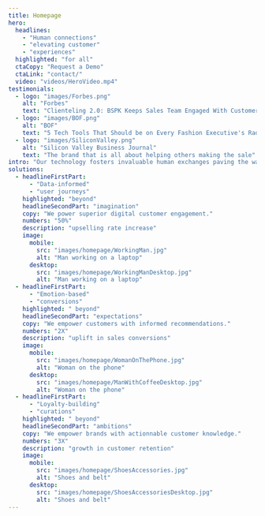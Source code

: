 ```yaml
---
title: Homepage
hero:
  headlines:
    - "Human connections"
    - "elevating customer"
    - "experiences"
  highlighted: "for all"
  ctaCopy: "Request a Demo"
  ctaLink: "contact/"
  video: "videos/HeroVideo.mp4"
testimonials:
  - logo: "images/Forbes.png"
    alt: "Forbes"
    text: "Clienteling 2.0: BSPK Keeps Sales Team Engaged With Customers Despite Store Closures"
  - logo: "images/BOF.png"
    alt: "BOF"
    text: "5 Tech Tools That Should be on Every Fashion Executive's Radar"
  - logo: "images/SiliconValley.png"
    alt: "Silicon Valley Business Journal"
    text: "The brand that is all about helping others making the sale"
intro: "Our technology fosters invaluable human exchanges paving the way to the future of modern commerce."
solutions:
  - headlineFirstPart:
      - "Data-informed"
      - "user journeys"
    highlighted: "beyond"
    headlineSecondPart: "imagination"
    copy: "We power superior digital customer engagement."
    numbers: "50%"
    description: "upselling rate increase"
    image:
      mobile:
        src: "images/homepage/WorkingMan.jpg"
        alt: "Man working on a laptop"
      desktop:
        src: "images/homepage/WorkingManDesktop.jpg"
        alt: "Man working on a laptop"
  - headlineFirstPart:
      - "Emotion-based"
      - "conversions"
    highlighted: " beyond"
    headlineSecondPart: "expectations"
    copy: "We empower customers with informed recommendations."
    numbers: "2X"
    description: "uplift in sales conversions"
    image:
      mobile:
        src: "images/homepage/WomanOnThePhone.jpg"
        alt: "Woman on the phone"
      desktop:
        src: "images/homepage/ManWithCoffeeDesktop.jpg"
        alt: "Woman on the phone"
  - headlineFirstPart:
      - "Loyalty-building"
      - "curations"
    highlighted: " beyond"
    headlineSecondPart: "ambitions"
    copy: "We empower brands with actionnable customer knowledge."
    numbers: "3X"
    description: "growth in customer retention"
    image:
      mobile:
        src: "images/homepage/ShoesAccessories.jpg"
        alt: "Shoes and belt"
      desktop:
        src: "images/homepage/ShoesAccessoriesDesktop.jpg"
        alt: "Shoes and belt"
---
```


<Homepage-Hero/>
<Homepage-NewsroomDesktop/>
<ClientOnly>
  <Homepage-NewsroomMobile/>
</ClientOnly>
<Homepage-Intro/>
<Homepage-Video/>
<Homepage-Solutions/>